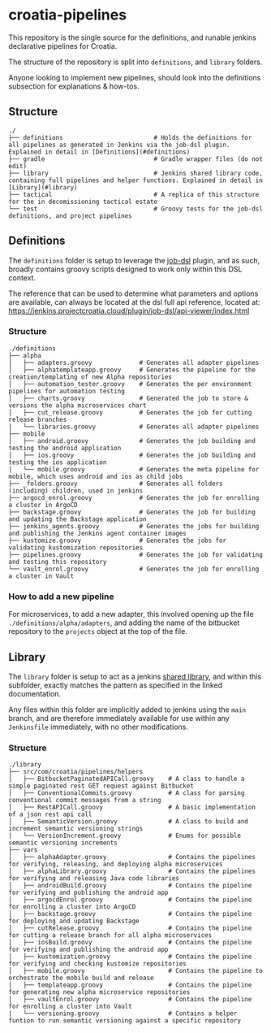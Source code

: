 # croatia-pipelines

This repository is the single source for the definitions, and runable jenkins declarative pipelines for Croatia.

The structure of the repository is split into `definitions`, and `library` folders.

Anyone looking to implement new pipelines, should look into the definitions subsection for explanations & how-tos.

## Structure

```
./
├── definitions                         # Holds the definitions for all pipelines as generated in Jenkins via the job-dsl plugin. Explained in detail in [Definitions](#definitions)
├── gradle                              # Gradle wrapper files (do not edit)
├── library                             # Jenkins shared library code, containing full pipelines and helper functions. Explained in detail in [Library](#library)
├── tactical                            # A replica of this structure for the in decomissioning tactical estate
└── test                                # Groovy tests for the job-dsl definitions, and project pipelines
```

## Definitions

The `definitions` folder is setup to leverage the [job-dsl](https://plugins.jenkins.io/job-dsl/) plugin, and as such, broadly contains groovy scripts designed to work only within this DSL context.

The reference that can be used to determine what parameters and options are available, can always be located at the dsl full api reference, located at: https://jenkins.projectcroatia.cloud/plugin/job-dsl/api-viewer/index.html

### Structure

```
./definitions
├── alpha               
│   ├── adapters.groovy             # Generates all adapter pipelines
│   ├── alphatemplateapp.groovy     # Generates the pipeline for the creation/templating of new Alpha repositories
│   ├── automation_tester.groovy    # Generates the per environment pipelines for automation testing
│   ├── charts.groovy               # Generated the job to store & versions the alpha microservices chart
│   ├── cut_release.groovy          # Generates the job for cutting release branches
|   └── libraries.groovy            # Generates all adapter pipelines
├── mobile 
│   ├── android.groovy              # Generates the job building and testing the android application
│   ├── ios.groovy                  # Generates the job building and testing the ios application
|   └── mobile.groovy               # Generates the meta pipeline for mobile, which uses android and ios as child jobs
├── _folders.groovy                 # Generates all folders (including) children, used in jenkins
├── argocd_enrol.groovy             # Generates the job for enrolling a cluster in ArgoCD
├── backstage.groovy                # Generates the job for building and updating the Backstage application
├── jenkins_agents.groovy           # Generates the jobs for building and publishing the Jenkins agent container images
├── kustomize.groovy                # Generates the jobs for validating kustomization repositories
├── pipelines.groovy                # Generates the job for validating and testing this repository
└── vault_enrol.groovy              # Generates the job for enrolling a cluster in Vault
```

### How to add a new pipeline

For microservices, to add a new adapter, this involved opening up the file `./definitions/alpha/adapters`, and adding the name of the bitbucket repository to the `projects` object at the top of the file.

## Library

The `library` folder is setup to act as a jenkins [shared library](https://www.jenkins.io/doc/book/pipeline/shared-libraries/), and within this subfolder, exactly matches the pattern as specified in the linked documentation.

Any files within this folder are implicitly added to jenkins using the `main` branch, and are therefore immediately available for use within any `Jenkinsfile` immediately, with no other modifications.

### Structure

```
./library
├── src/com/croatia/pipelines/helpers
│   ├── BitbucketPaginatedAPICall.groovy    # A class to handle a simple paginated rest GET request against Bitbucket
│   ├── ConventionalCommits.groovy          # A class for parsing conventional commit messages from a string
│   ├── RestAPICall.groovy                  # A basic implementation of a json rest api call
│   ├── SemanticVersion.groovy              # A class to build and increment semantic versioning strings
|   └── VersionIncrement.groovy             # Enums for possible semantic versioning increments
├── vars
│   ├── alphaAdapter.groovy                 # Contains the pipelines for verifying, releasing, and deploying alpha microservices
│   ├── alphaLibrary.groovy                 # Contains the pipelines for verifying and releasing Java code libraries
│   ├── androidBuild.groovy                 # Contains the pipeline for verifying and publishing the android app
│   ├── argocdEnrol.groovy                  # Contains the pipeline for enrolling a cluster into ArgoCD
│   ├── backstage.groovy                    # Contains the pipeline for deploying and updating Backstage
│   ├── cutRelease.groovy                   # Contains the pipeline for cutting a release branch for all alpha microservices
│   ├── iosBuild.groovy                     # Contains the pipeline for verifying and publishing the android app
│   ├── kustomization.groovy                # Contains the pipeline for verifying and checking kustomize repositories
│   ├── mobile.groovy                       # Contains the pipeline to orchestrate the mobile build and release
│   ├── templateapp.groovy                  # Contains the pipeline for generating new alpha microservice repositories
│   ├── vaultEnrol.groovy                   # Contains the pipeline for enrolling a cluster into Vault
|   └── versioning.groovy                   # Contains a helper funtion to run semantic versioning against a specific repository
```
